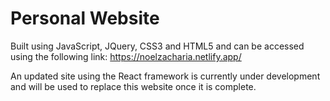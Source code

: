 # Personal Website

Built using JavaScript, JQuery, CSS3 and HTML5 and can be accessed using the following link: https://noelzacharia.netlify.app/

An updated site using the React framework is currently under development and will be used to replace this website once it is complete.
